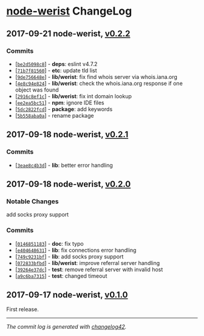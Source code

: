 # [node-werist](https://github.com/w4andy/node-werist/blob/master/README.markdown) ChangeLog


## 2017-09-21 node-werist, [v0.2.2](https://github.com/w4andy/node-werist/tree/v0.2.2)

### Commits

  - [[`be2d5098c8`](https://github.com/w4andy/node-werist/commit/be2d5098c8b5bd30bb2f724d56fb1a7a272bac33)] - **deps**: eslint v4.7.2
  - [[`71b7f81560`](https://github.com/w4andy/node-werist/commit/71b7f8156021d5ad26a5df2f104c84eb1debd277)] - **etc**: update tld list
  - [[`9de756648e`](https://github.com/w4andy/node-werist/commit/9de756648e54f9a0865a522bb1aa8f3050958c5b)] - **lib/werist**: fix find whois server via whois.iana.org
  - [[`4e8c94e824`](https://github.com/w4andy/node-werist/commit/4e8c94e824d9ffd37ba53bcfc100fec21faf0200)] - **lib/werist**: check the whois.iana.org response if one object was found
  - [[`2916c8ef1c`](https://github.com/w4andy/node-werist/commit/2916c8ef1cb6b798195cded3813671c30727a205)] - **lib/werist**: fix int domain lookup
  - [[`ee2ea5bc51`](https://github.com/w4andy/node-werist/commit/ee2ea5bc5166adcc6fa302b0ddec7c2ced3eb445)] - **npm**: ignore IDE files
  - [[`5dc2822fcd`](https://github.com/w4andy/node-werist/commit/5dc2822fcd9e0236b2596075d37c0e0b946a7bbc)] - **package**: add keywords
  - [[`5b558aba0a`](https://github.com/w4andy/node-werist/commit/5b558aba0a105384067ce02df18dbb70dfd33326)] - rename package


## 2017-09-18 node-werist, [v0.2.1](https://github.com/w4andy/node-werist/tree/v0.2.1)

### Commits

  - [[`3eae8c4b3d`](https://github.com/w4andy/node-werist/commit/3eae8c4b3d7187bfae39bd93571acfedeab511c3)] - **lib**: better error handling

## 2017-09-18 node-werist, [v0.2.0](https://github.com/w4andy/node-werist/tree/v0.2.0)

### Notable Changes

add socks proxy support

### Commits

  - [[`0146851183`](https://github.com/w4andy/node-werist/commit/01468511832447c27bb39537b135a0e19f90d733)] - **doc**: fix typo
  - [[`e404648631`](https://github.com/w4andy/node-werist/commit/e4046486316cc4b19537b12224b1b4a1cca22dd9)] - **lib**: fix connections error handling
  - [[`749c9231bf`](https://github.com/w4andy/node-werist/commit/749c9231bfc47efe44997c42650feba26b546ace)] - **lib**: add socks proxy support
  - [[`072833bfbd`](https://github.com/w4andy/node-werist/commit/072833bfbdc6dc160ba8bd413eb1cf0a9f94de0f)] - **lib/werist**: improve referral server handling
  - [[`39264e37dc`](https://github.com/w4andy/node-werist/commit/39264e37dce34c07cde7cc267f2b1c09418504a1)] - **test**: remove referral server with invalid host
  - [[`a9c6ba7315`](https://github.com/w4andy/node-werist/commit/a9c6ba73158eacfdc10fd44e41637b30abea5743)] - **test**: changed timeout


## 2017-09-17 node-werist, [v0.1.0](https://github.com/w4andy/node-werist/tree/v0.1.0)

First release.

---

_The commit log is generated with [changelog42](https://www.npmjs.com/package/changelog42)._